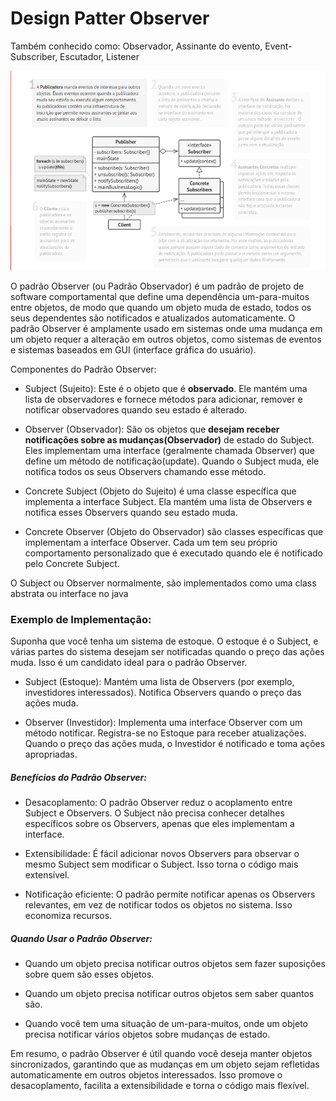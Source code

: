 # Design Patter Observer
Também conhecido como: Observador, Assinante do evento, Event-Subscriber, Escutador, Listener

![Design Pattern Observer](img/observer-01.png)

O padrão Observer (ou Padrão Observador) é um padrão de projeto de software comportamental que 
define uma dependência um-para-muitos entre objetos, de modo que quando um objeto 
muda de estado, todos os seus dependentes são notificados e atualizados automaticamente.
O padrão Observer é amplamente usado em sistemas onde uma mudança em um objeto requer a
alteração em outros objetos, como sistemas de eventos e sistemas baseados em 
GUI (interface gráfica do usuário).

Componentes do Padrão Observer:

- Subject (Sujeito): Este é o objeto que é **observado**. Ele mantém uma lista de observadores e 
fornece métodos para adicionar, remover e notificar observadores quando seu estado é alterado.

- Observer (Observador): São os objetos que **desejam receber notificações sobre as mudanças(Observador)** de 
estado do Subject. Eles implementam uma interface (geralmente chamada Observer) que define um método
de notificação(update). Quando o Subject muda, ele notifica todos os seus Observers chamando esse método.

- Concrete Subject (Objeto do Sujeito) é uma classe específica que implementa a interface Subject.
Ela mantém uma lista de Observers e notifica esses Observers quando seu estado muda.

- Concrete Observer (Objeto do Observador) são classes específicas que implementam a interface Observer. 
Cada um tem seu próprio comportamento personalizado que é executado quando ele é notificado pelo 
Concrete Subject.

O Subject ou Observer normalmente, são implementados como uma class abstrata ou interface no java


### Exemplo de Implementação:

Suponha que você tenha um sistema de estoque. O estoque é o Subject, e várias
partes do sistema desejam ser notificadas quando o preço das ações muda. Isso 
é um candidato ideal para o padrão Observer.

   - Subject (Estoque):
        Mantém uma lista de Observers (por exemplo, investidores interessados).
        Notifica Observers quando o preço das ações muda.

   -  Observer (Investidor):
        Implementa uma interface Observer com um método notificar.
        Registra-se no Estoque para receber atualizações.
        Quando o preço das ações muda, o Investidor é notificado e toma ações apropriadas.

##### Benefícios do Padrão Observer:

- Desacoplamento: O padrão Observer reduz o acoplamento entre Subject e Observers. O Subject não precisa conhecer detalhes específicos sobre os Observers, apenas que eles implementam a interface.

- Extensibilidade: É fácil adicionar novos Observers para observar o mesmo Subject sem modificar o Subject. Isso torna o código mais extensível.

- Notificação eficiente: O padrão permite notificar apenas os Observers relevantes, em vez de notificar todos os objetos no sistema. Isso economiza recursos.

##### Quando Usar o Padrão Observer:

   -  Quando um objeto precisa notificar outros objetos sem fazer suposições sobre quem são esses objetos.

   -  Quando um objeto precisa notificar outros objetos sem saber quantos são.

   -  Quando você tem uma situação de um-para-muitos, onde um objeto precisa notificar vários objetos sobre mudanças de estado.

Em resumo, o padrão Observer é útil quando você deseja manter objetos sincronizados, garantindo que 
as mudanças em um objeto sejam refletidas automaticamente em outros objetos interessados. Isso
promove o desacoplamento, facilita a extensibilidade e torna o código mais flexível.